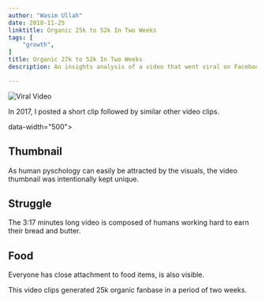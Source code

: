 ```yaml
---
author: "Wasim Ullah"
date: 2018-11-25
linktitle: Organic 25k to 52k In Two Weeks
tags: [
    "growth",
]
title: Organic 27k to 52k In Two Weeks
description: An insights analysis of a video that went viral on Facebook.

---
```


![Viral Video](/images/viral.jpg)



In 2017, I posted a short clip followed by similar other video clips.

<div class="fb-post" data-href="https://www.facebook.com/BuddysFOY/videos/624278257764227/"> data-width="500"></div>

## Thumbnail
As human pyschology can easily be attracted by the visuals, the video thumbnail was intentionally kept unique.

## Struggle
The 3:17 minutes long video is composed of humans working hard to earn their bread and butter.

## Food
Everyone has close attachment to food items, is also visible.

This video clips generated 25k organic fanbase in a period of two weeks.

